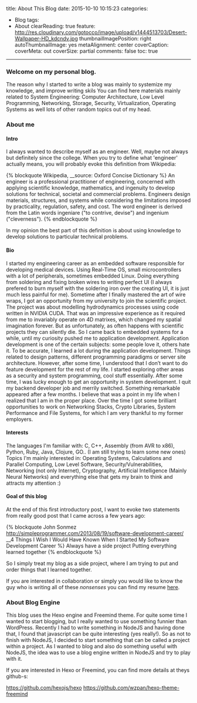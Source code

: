 title: About This Blog
date: 2015-10-10 10:15:23
categories:
- Blog
tags:
- About
clearReading: true
feature: http://res.cloudinary.com/gotocco/image/upload/v1444513703/Desert-Wallpaper-HD_kdcndv.jpg
thumbnailImagePosition: right
autoThumbnailImage: yes
metaAlignment: center
coverCaption:
coverMeta: out
coverSize: partial
comments: false
toc: true
---
### Welcome on my personal blog.
The reason why I started to write a blog was mainly to systemize my knowledge, and improve writing skils
You can find here materials mainly related to System Engineering: Computer Architecture, Low Level Programming, Networking, Storage, Security, Virtualization, Operating Systems as well lots of other random topics out of my head.

<!-- more -->

### About me

#### Intro
I always wanted to describe myself as an engineer. Well, maybe not always but definitely since the college.
When you try to define what 'engineer' actually means, you will probably evoke this definition from Wikipedia:

{% blockquote Wikipedia, __source: Oxford Concise Dictionary %}
An engineer is a professional practitioner of engineering, concerned with applying scientific knowledge, mathematics, and ingenuity to develop solutions for technical, societal and commercial problems. Engineers design materials, structures, and systems while considering the limitations imposed by practicality, regulation, safety, and cost. The word engineer is derived from the Latin words ingeniare ("to contrive, devise") and ingenium ("cleverness").
{% endblockquote %}

In my opinion the best part of this definition is about using knowledge to develop solutions to particular technical problems.

#### Bio
I started my engineering career as an embedded software responsible for developing medical devices. Using Real-Time OS, small microcontrollers with a lot of peripherals, sometimes embedded Linux. Doing everything from soldering and fixing broken wires to writing perfect UI (I always prefered to burn myself with the soldering iron over the creating UI, it is just much less painful for me).
Sometime after I finally mastered the art of wire wraps, I got an opportunity from my university to join the scientific project. The project was about modelling hydrodynamics processes using code written in NVIDIA CUDA. That was an impressive experience as it required from me to invariably operate on 4D matrixes, which changed my spatial imagination forever. But as unfortunately, as often happens with scientific projects they can silently die. So I came back to embedded systems for a while, until my curiosity pushed me to application development.
Application development is one of the certain subjects: some people love it, others hate it.
To be accurate, I learned a lot during the application development. Things related to design patterns, different programming paradigms or server site architecture. However, after some time, I understood that I don’t want to do feature development for the rest of my life. I started exploring other areas as a security and system programming, cool stuff essentially.
After some time, I was lucky enough to get an opportunity in system development. I quit my backend developer job and merrily switched. Something remarkable appeared after a few months. I believe that was a point in my life when I realized that I am in the proper place.
Over the time I got some brilliant opportunities to work on Networking Stacks, Crypto Libraries, System Performance and File Systems, for which I am very thankful to my former employers.

#### Interests
The languages I'm familiar with: C, C++, Assembly (from AVR to x86), Python, Ruby, Java, Clojure, GO.. (I am still trying to learn some new ones)
Topics I'm mainly interested in: Operating Systems, Calculations and Parallel Computing, Low Level Software, Security/Vulnerabilities, Networking (not only Internet), Cryptography, Artificial Intelligence (Mainly Neural Networks) and everything else that gets my brain to think and attracts my attention :)

#### Goal of this blog
At the end of this first introductory post, I want to evoke two statements from really good post that I came across a few years ago:

{% blockquote John Sonmez http://simpleprogrammer.com/2013/08/19/software-development-career/ 	__4 Things I Wish I Would Have Known When I Started My Software Development Career %}
Always have a side project
Putting everything learned together
{% endblockquote %}

So I simply treat my blog as a side project, where I am trying to put and order things that I learned together.

If you are interested in collaboration or simply you would like to know the guy who is writing all of these *nonsenses* you can find my resume [here](http://res.cloudinary.com/gotocco/image/upload/v1543875301/res_mgrochow_ricbje.pdf).
### About Blog Engine
This blog uses the Hexo engine and Freemind theme. For quite some time I wanted to start blogging, but I really wanted to use something funnier than WordPress. Recently I had to write something in NodeJS and having done that, I found that javascript can be quite interesting (yes really!). So as not to finish with NodeJS, I decided to start something that can be called a project within a project. As I wanted to blog and also do something useful with NodeJS, the idea was to use a blog engine written in NodeJS and try to play with it.

If you are interested in Hexo or Freemind, you can find more details at theys github-s:

https://github.com/hexojs/hexo
https://github.com/wzpan/hexo-theme-freemind

